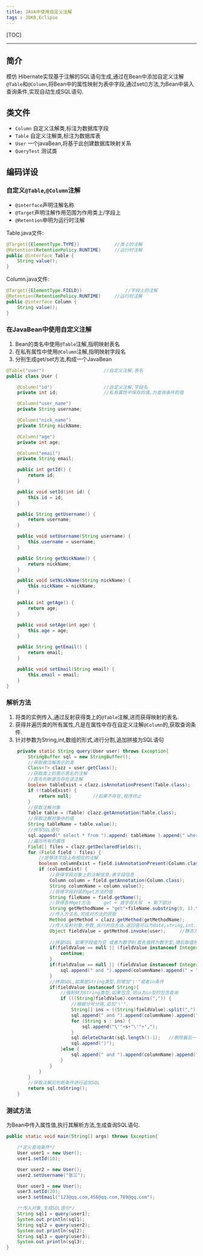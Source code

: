 ```yaml
---
title: JAVA中使用自定义注解
tags : JDK8,Eclipse
---
```


[TOC]

---

## 简介
模仿 Hibernate实现基于注解的SQL语句生成,通过在Bean中添加自定义注解`@Table`和`@Column`,将Bean中的属性映射为表中字段,通过set()方法,为Bean中装入查询条件,实现自动生成SQL语句.

## 类文件

* `Column`  自定义注解类,标注为数据库字段
* `Table` 自定义注解类,标注为数据库表
* `User` 一个javaBean,将基于此创建数据库映射关系
* `QueryTest` 测试类

## 编码详设

### 自定义`@Table`,`@Column`注解

 - `@interface`声明注解名称
 - `@Target`声明注解作用范围为作用类上/字段上
 - `@Retention`申明为运行时注解

Table.java文件:
``` java
@Target({ElementType.TYPE})				//类上的注解
@Retention(RetentionPolicy.RUNTIME)		//运行时注解
public @interface Table {
	String value();
}
```

Column.java文件:
``` java
@Target({ElementType.FIELD})				//字段上的注解
@Retention(RetentionPolicy.RUNTIME)		//运行时注解
public @interface Column {
	String value();
}
```

### 在JavaBean中使用自定义注解

 1. Bean的类名中使用`@Table`注解,指明映射表名
 2. 在私有属性中使用`@Column`注解,指明映射字段名
 3. 分别生成get/set方法,构成一个JavaBean

``` java
@Table("user")						//自定义注解,表名
public class User {

	@Column("id")					//自定义注解,字段名
	private int id;					//私有属性中保存的值,为查询条件的值

	@Column("user_name")
	private String username;

	@Column("nick_name")
	private String nickName;

	@Column("age")
	private int age;

	@Column("email")
	private String email;

	public int getId() {
		return id;
	}

	public void setId(int id) {
		this.id = id;
	}

	public String getUsername() {
		return username;
	}

	public void setUsername(String username) {
		this.username = username;
	}

	public String getNickName() {
		return nickName;
	}

	public void setNickName(String nickName) {
		this.nickName = nickName;
	}

	public int getAge() {
		return age;
	}

	public void setAge(int age) {
		this.age = age;
	}

	public String getEmail() {
		return email;
	}

	public void setEmail(String email) {
		this.email = email;
	}  
}
```
### 解析方法

 1. 将类的实例传入,通过反射获得类上的`@Table`注解,进而获得映射的表名.
 2. 获得并遍历类的所有属性,凡是在属性中存在自定义注解`@Column`的,获取查询条件.
 3. 针对参数为String,int,数组的形式,进行分割,追加拼接为SQL语句
``` java
	private static String query(User user) throws Exception{
		StringBuffer sql = new StringBuffer();
		//获取被注解表示的类
		Class<?> clazz = user.getClass();
		//获取类上的表示表名的注解
		//首先判断是否存在该注解
		boolean tableExist = clazz.isAnnotationPresent(Table.class);
		if (!tableExist) {
			return null;		//如果不存在,程序终止
		}
		//获取注解对象
		Table table = (Table) clazz.getAnnotation(Table.class);
		//获取注解对象中的值
		String tableName = table.value();
		//拼写SQL语句
		sql.append(" select * from ").append( tableName ).append(" where 1=1 ");
		//遍历所有的属性
		Field[] files = clazz.getDeclaredFields();
		for (Field field : files) {
			//是够该字段上有相应的注解
			boolean columnExist = field.isAnnotationPresent(Column.class);
			if (columnExist) {
				//获得字段对象上的注解信息,表字段信息
				Column column = field.getAnnotation(Column.class);
				String columnName = column.value();
				//获得字段封装的get方法的值
				String fileName = field.getName();
				//获得各种get方法		get + 首字母大写  + 剩下部分
				String getMethodName = "get"+fileName.substring(0, 1).toUpperCase()+fileName.substring(1);
				//传入方法名,完成对方法的获取
				Method getMethod = clazz.getMethod(getMethodName);
				//传入反射对象,参数,执行对应方法.返回值可以为date,string,int...  
				Object fieldValue = getMethod.invoke(user);		//静态方法,需要在调用前进行实例化
				
				//拼装SQL	如果字段值为空	或者为数字0(首先强转为数字型,随后取值判断)
				if(fieldValue == null || (fieldValue instanceof Integer  && (Integer)fieldValue ==0)){
					continue;
				}
				if(fieldValue == null || (fieldValue instanceof Integer  && (Integer)fieldValue !=0)){
					sql.append(" and ").append(columnName).append(" = ").append(fieldValue);
				}
				//拼装SQL,如果是String类型,则增加"\'"或者in条件
				if(fieldValue instanceof String){
					//强制转为String类型,如果包含,则认为in型的包含查询
					if (((String)fieldValue).contains(",")) {
						//根据分号分隔,追加"\'".
						String[] ins = ((String)fieldValue).split(",");
						sql.append(" and ").append(columnName).append(" in (");
						for (String s : ins) {
							sql.append("\'"+s+"\'"+",");
						}
						sql.deleteCharAt(sql.length()-1);	//删除最后一个
						sql.append(")");
					}else {
						sql.append(" and ").append(columnName).append(" = ").append("\'"+fieldValue+"\'");
					}
				}
			}
		}
		//获取注解后判断条件进行追加SQL
		return sql.toString();
	}
```
### 测试方法
为Bean中传入属性值,执行其解析方法,生成查询SQL语句.
``` java
public static void main(String[] args) throws Exception{

	/*定义查询条件*/
	User user1 = new User();
	user1.setId(10);

	User user2 = new User();
	user2.setUsername("张三");

	User user3 = new User();
	user3.setId(20);
	user3.setEmail("123@qq.com,456@qq.com,789@qq.com");

	/*传入对象,生成SQL语句*/
	String sql1 = query(user1);
	System.out.println(sql1);
	String sql2 = query(user2);
	System.out.println(sql2);
	String sql3 = query(user3);
	System.out.println(sql3);
}
```
